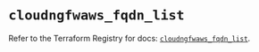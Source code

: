# `cloudngfwaws_fqdn_list`

Refer to the Terraform Registry for docs: [`cloudngfwaws_fqdn_list`](https://registry.terraform.io/providers/paloaltonetworks/cloudngfwaws/3.0.4/docs/resources/fqdn_list).
